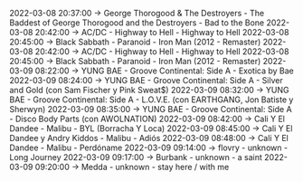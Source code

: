 2022-03-08 20:37:00 -> George Thorogood & The Destroyers - The Baddest of George Thorogood and the Destroyers - Bad to the Bone
2022-03-08 20:42:00 -> AC/DC - Highway to Hell - Highway to Hell
2022-03-08 20:45:00 -> Black Sabbath - Paranoid - Iron Man (2012 - Remaster)
2022-03-08 20:42:00 -> AC/DC - Highway to Hell - Highway to Hell
2022-03-08 20:45:00 -> Black Sabbath - Paranoid - Iron Man (2012 - Remaster)
2022-03-09 08:22:00 -> YUNG BAE - Groove Continental: Side A - Exotica by Bae
2022-03-09 08:24:00 -> YUNG BAE - Groove Continental: Side A - Silver and Gold (con Sam Fischer y Pink Sweat$)
2022-03-09 08:32:00 -> YUNG BAE - Groove Continental: Side A - L.O.V.E. (con EARTHGANG, Jon Batiste y Sherwyn)
2022-03-09 08:35:00 -> YUNG BAE - Groove Continental: Side A - Disco Body Parts (con AWOLNATION)
2022-03-09 08:42:00 -> Cali Y El Dandee - Malibu - BYL (Borracha Y Loca)
2022-03-09 08:45:00 -> Cali Y El Dandee y Andry Kiddos - Malibu - Adiós
2022-03-09 08:48:00 -> Cali Y El Dandee - Malibu - Perdóname
2022-03-09 09:14:00 -> flovry - unknown - Long Journey
2022-03-09 09:17:00 -> Burbank - unknown - a saint
2022-03-09 09:20:00 -> Medda - unknown - stay here / with me
